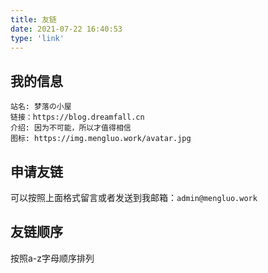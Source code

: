 ```yaml
---
title: 友链
date: 2021-07-22 16:40:53
type: 'link'
---
```


## 我的信息

```
站名: 梦落の小屋
链接：https://blog.dreamfall.cn
介绍: 因为不可能，所以才值得相信
图标: https://img.mengluo.work/avatar.jpg
```

## 申请友链
可以按照上面格式留言或者发送到我邮箱：`admin@mengluo.work`

## 友链顺序
按照a-z字母顺序排列